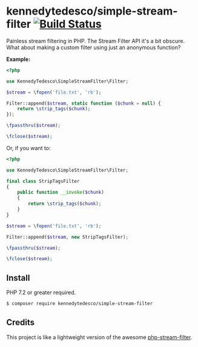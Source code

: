 # kennedytedesco/simple-stream-filter [![Build Status](https://travis-ci.org/KennedyTedesco/simple-stream-filter.svg?branch=master)](https://travis-ci.org/KennedyTedesco/simple-stream-filter)

Painless stream filtering in PHP. The Stream Filter API it's a bit obscure. What about making a custom filter using just an anonymous function?

**Example:**

```php
<?php

use KennedyTedesco\SimpleStreamFilter\Filter;

$stream = \fopen('file.txt', 'rb');

Filter::append($stream, static function ($chunk = null) {
    return \strip_tags($chunk);
});

\fpassthru($stream);

\fclose($stream);
```

Or, if you want to:

```php
<?php

use KennedyTedesco\SimpleStreamFilter\Filter;

final class StripTagsFilter
{
    public function __invoke($chunk)
    {
        return \strip_tags($chunk);
    }
}

$stream = \fopen('file.txt', 'rb');

Filter::append($stream, new StripTagsFilter);

\fpassthru($stream);

\fclose($stream);
```

## Install

PHP 7.2 or greater required.

```bash
$ composer require kennedytedesco/simple-stream-filter
```

## Credits

This project is like a lightweight version of the awesome [php-stream-filter](https://github.com/clue/php-stream-filter).
